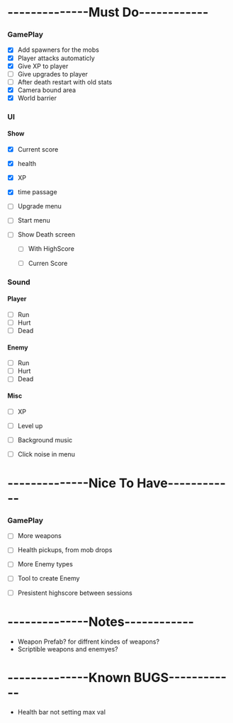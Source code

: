 # --------------Must Do------------

### GamePlay
- [x] Add spawners for the mobs 
- [x] Player attacks automaticly 
- [x] Give XP to player
- [ ] Give upgrades to player
- [ ] After death restart with old stats
- [x] Camera bound area
- [x] World barrier
 
### UI
#### Show 
  - [x] Current score 
  - [x] health 
  - [x] XP  
  - [x] time passage

  - [ ] Upgrade menu
  - [ ] Start menu
  - [ ] Show Death screen
    - [ ] With HighScore
    - [ ] Curren Score



### Sound
#### Player
  - [ ] Run
  - [ ] Hurt
  - [ ] Dead
#### Enemy
  - [ ] Run
  - [ ] Hurt
  - [ ] Dead
#### Misc
  - [ ] XP
  - [ ] Level up
  - [ ] Background music
  - [ ] Click noise in menu


# --------------Nice To Have------------

### GamePlay
- [ ] More weapons
- [ ] Health pickups, from mob drops
- [ ] More Enemy types
- [ ] Tool to create Enemy
- [ ] Presistent highscore between sessions


# --------------Notes------------
- Weapon Prefab? for diffrent kindes of weapons?
- Scriptible weapons and enemyes?


# --------------Known BUGS------------
- Health bar not setting max val 
